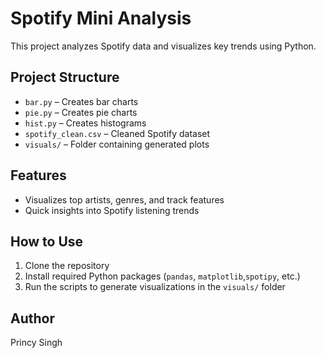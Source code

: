 # Spotify Mini Analysis 

This project analyzes Spotify data and visualizes key trends using Python.

## Project Structure
- `bar.py` – Creates bar charts
- `pie.py` – Creates pie charts
- `hist.py` – Creates histograms
- `spotify_clean.csv` – Cleaned Spotify dataset
- `visuals/` – Folder containing generated plots

## Features
- Visualizes top artists, genres, and track features
- Quick insights into Spotify listening trends

## How to Use
1. Clone the repository
2. Install required Python packages (`pandas`, `matplotlib`,`spotipy`, etc.)
3. Run the scripts to generate visualizations in the `visuals/` folder

## Author
Princy Singh

